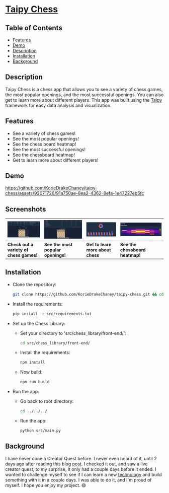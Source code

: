 # [Taipy Chess]([https://quine.sh/repo/KorieDrakeChaney-taipy-chess-772526368](https://quine.sh/repo/KorieDrakeChaney-taipy-chess-772526368?utm_source=copy&utm_share_context=rdp))

## Table of Contents

- [Features](#features)
- [Demo](#demo)
- [Description](#description)
- [Installation](#installation)
- [Background](#background)

## Description

Taipy Chess is a chess app that allows you to see a variety of chess games, the most popular openings, and the most successful openings. You can also get to learn more about different players. This app was built using the [Taipy](https://taipy.io) framework for easy data analysis and visualization.

## Features

- See a variety of chess games!
- See the most popular openings!
- See the chess board heatmap!
- See the most successful openings!
- See the chessboard heatmap!
- Get to learn more about different players!

## Demo

https://github.com/KorieDrakeChaney/taipy-chess/assets/92071726/91a750ae-8ea2-4362-8efa-1e47227eb5fc

## Screenshots

| ![games](assets/games.png)              | ![openings](assets/openings.png)   | ![stats](assets/stats.png)        | ![chessboard_heatmap](assets/chessboard_heatmap.png) |
| --------------------------------------- | ---------------------------------- | --------------------------------- | ---------------------------------------------------- |
| **Check out a variety of chess games!** | **See the most popular openings!** | **Get to learn more about chess** | **See the chessboard heatmap!**                      |

## Installation

- Clone the repository:

  ```bash
  git clone https://github.com/KorieDrakeChaney/taipy-chess.git && cd taipy-chess
  ```

- Install the requirements:

  ```bash
  pip install -r src/requirements.txt
  ```

- Set up the Chess Library:

  - Set your directory to 'src/chess_library/front-end/':

    ```bash
    cd src/chess_library/front-end/
    ```

  - Install the requirements:

    ```bash
    npm install
    ```

  - Now build:
    ```bash
    npm run build
    ```

- Run the app:

  - Go back to root directory:

    ```bash
    cd ../../../
    ```

  - Run the app:
    ```bash
    python src/main.py
    ```

## Background

I have never done a Creator Quest before. I never even heard of it, until 2 days ago after reading this blog [post](https://medium.com/@bap_16778/5-achievable-side-hustles-for-developers-946c7cad1ff2). I checked it out, and saw a live creator quest, to my surprise, it only had a couple days before it ended. I wanted to challenge myself to see if I can learn a new [technology](https://taipy.io) and build something with it in a couple days. I was able to do it, and I'm proud of myself. I hope you enjoy my project. :smile:

